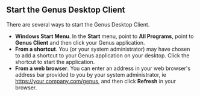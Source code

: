 ## Start the Genus Desktop Client

There are several ways to start the Genus Desktop Client.

*   **Windows Start Menu**. In the **Start** menu, point to **All Programs**, point to **Genus Client** and then click your Genus application.
*   **From a shortcut**. You (or your system administrator) may have chosen to add a shortcut to your Genus application on your desktop. Click the shortcut to start the application.
*   **From a web browser**. You can enter an address in your web browser's address bar provided to you by your system administrator, ie [https://your company.com/genus](https://your%20company.com/genus), and then click **Refresh** in your browser.